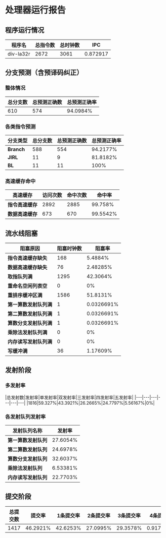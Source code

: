 # 处理器运行报告
## 程序运行情况
|程序名|总指令数|总时钟数|IPC|
|---|---|---|---|
|div-la32r|2672|3061|0.872917|

## 分支预测（含预译码纠正）
### 整体情况
|总分支数|总预测正确数|总预测正确率|
|---|---|---|
|610|574|94.0984%|

### 各类指令预测
|分支类型|总分支数|总预测正确数|总预测正确率|
|---|---|---|---|
|**Branch**| 588 | 554 | 94.2177%|
|**JIRL**| 11 | 9 | 81.8182%|
|**BL**| 11 | 11 | 100%|

### 高速缓存命中
|高速缓存|访问次数|命中次数|命中率|
|---|---|---|---|
|**指令高速缓存**| 2892 | 2885 | 99.758%|
|**数据高速缓存**| 673 | 670 | 99.5542%|
## 流水线阻塞
|阻塞原因|阻塞时钟数|阻塞率|
|---|---|---|
|**指令高速缓存缺失**| 168 | 5.4884%|
|**数据高速缓存缺失**| 76 | 2.48285%|
|**取指队列满**| 1295 | 42.3064%|
|**重命名空闲列表空**|0 | 0%|
|**重排序缓冲区满**|1586 | 51.8131%|
|**第一算数发射队列满**|1 | 0.0326691%|
|**第二算数发射队列满**|1 | 0.0326691%|
|**算数分支发射队列满**|1 | 0.0326691%|
|**乘除法发射队列满**|0 | 0%|
|**内存读写发射队列满**|0 | 0%|
|**写缓冲满**|36 | 1.17609%|

## 发射阶段
### 多发射率
|总发射数|发射率|单发射率|双发射率|三发射率|四发射率|五发射率|
|---|---|---|---|---|---|
|1816|59.327%|43.3921%|26.2665%|24.7797%|5.56167%|0%|

### 各发射队列发射率
|发射队列名称|发射率|
|---|---|
|**第一算数发射队列**|27.6054%|
|**第二算数发射队列**|24.6978%|
|**算数分支发射队列**|32.6037%|
|**乘除法发射队列**|6.53381%|
|**内存读写发射队列**|22.7703%|

## 提交阶段
|总提交数|提交率|1条提交率|2条提交率|3条提交率|4条提交率|
|---|---|---|---|---|---|
|1417|46.2921%|42.6253%|27.0995%|29.3578%|0.917431%|
